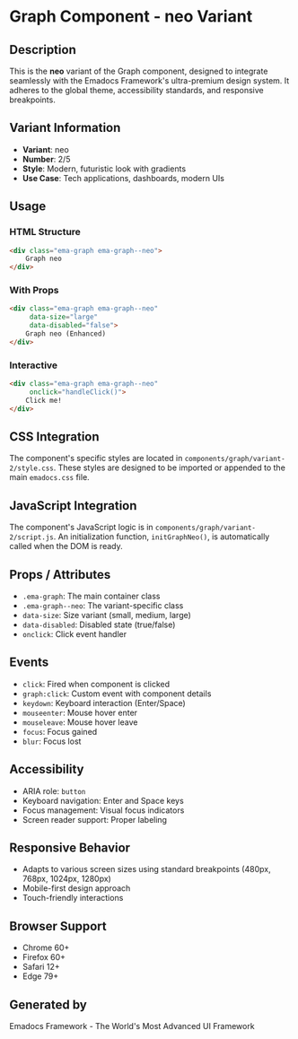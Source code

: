 # Graph Component - neo Variant

## Description
This is the **neo** variant of the Graph component, designed to integrate seamlessly with the Emadocs Framework's ultra-premium design system. It adheres to the global theme, accessibility standards, and responsive breakpoints.

## Variant Information
- **Variant**: neo
- **Number**: 2/5
- **Style**: Modern, futuristic look with gradients
- **Use Case**: Tech applications, dashboards, modern UIs

## Usage

### HTML Structure
```html
<div class="ema-graph ema-graph--neo">
    Graph neo
</div>
```

### With Props
```html
<div class="ema-graph ema-graph--neo" 
     data-size="large" 
     data-disabled="false">
    Graph neo (Enhanced)
</div>
```

### Interactive
```html
<div class="ema-graph ema-graph--neo" 
     onclick="handleClick()">
    Click me!
</div>
```

## CSS Integration
The component's specific styles are located in `components/graph/variant-2/style.css`. These styles are designed to be imported or appended to the main `emadocs.css` file.

## JavaScript Integration
The component's JavaScript logic is in `components/graph/variant-2/script.js`. An initialization function, `initGraphNeo()`, is automatically called when the DOM is ready.

## Props / Attributes
- `.ema-graph`: The main container class
- `.ema-graph--neo`: The variant-specific class
- `data-size`: Size variant (small, medium, large)
- `data-disabled`: Disabled state (true/false)
- `onclick`: Click event handler

## Events
- `click`: Fired when component is clicked
- `graph:click`: Custom event with component details
- `keydown`: Keyboard interaction (Enter/Space)
- `mouseenter`: Mouse hover enter
- `mouseleave`: Mouse hover leave
- `focus`: Focus gained
- `blur`: Focus lost

## Accessibility
- ARIA role: `button`
- Keyboard navigation: Enter and Space keys
- Focus management: Visual focus indicators
- Screen reader support: Proper labeling

## Responsive Behavior
- Adapts to various screen sizes using standard breakpoints (480px, 768px, 1024px, 1280px)
- Mobile-first design approach
- Touch-friendly interactions

## Browser Support
- Chrome 60+
- Firefox 60+
- Safari 12+
- Edge 79+

## Generated by
Emadocs Framework - The World's Most Advanced UI Framework
